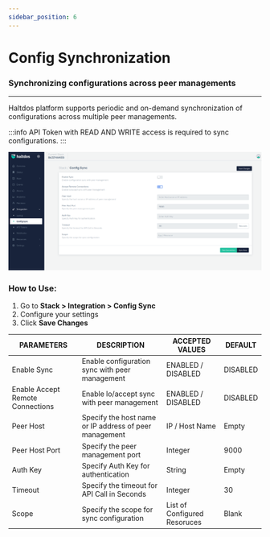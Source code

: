 ```yaml
---
sidebar_position: 6
---
```


# Config Synchronization

### Synchronizing configurations across peer managements

---

Haltdos platform supports periodic and on-demand synchronization of configurations across multiple peer managements. 

:::info
API Token with READ AND WRITE access is required to sync configurations.
:::

![config sync](/img/platform/v2/config_sync_newui.png)

### How to Use:

1. Go to **Stack > Integration > Config Sync**
2. Configure your settings
3. Click **Save Changes**

| PARAMETERS       | DESCRIPTION                                              | ACCEPTED VALUES    | DEFAULT  |
|------------------|----------------------------------------------------------|--------------------|----------|
| Enable Sync      | Enable configuration sync with peer management           | ENABLED / DISABLED | DISABLED |
| Enable Accept Remote Connections | Enable lo/accept sync with peer management | ENABLED / DISABLED | DISABLED |
| Peer Host        | Specify the host name or IP address of peer management   | IP / Host Name     | Empty    |
| Peer Host Port   | Specify the peer management port                         | Integer            | 9000     |
| Auth Key         | Specify Auth Key for authentication                      | String             | Empty    |
| Timeout          | Specify the timeout for API Call in Seconds              | Integer            | 30       |
| Scope            | Specify the scope for sync configuration                 |  List of Configured Resoruces | Blank    |